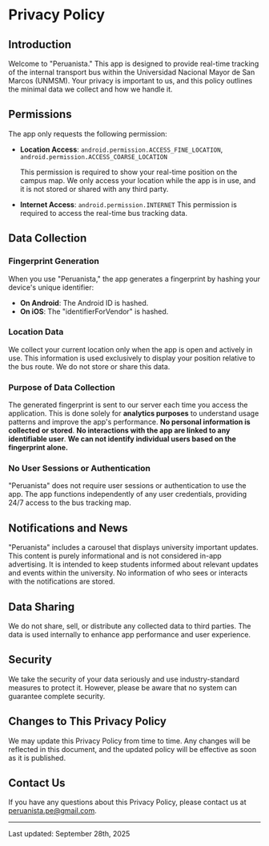 # Privacy Policy

## Introduction

Welcome to "Peruanista." This app is designed to provide real-time tracking of the internal transport bus within the Universidad Nacional Mayor de San Marcos (UNMSM). Your privacy is important to us, and this policy outlines the minimal data we collect and how we handle it.

## Permissions

The app only requests the following permission:

- **Location Access**:
  `android.permission.ACCESS_FINE_LOCATION`, `android.permission.ACCESS_COARSE_LOCATION`

  This permission is required to show your real-time position on the campus map.
  We only access your location while the app is in use, and it is not stored or shared with any
  third party.

- **Internet Access**: `android.permission.INTERNET`
  This permission is required to access the real-time bus tracking data.

## Data Collection

### Fingerprint Generation

When you use "Peruanista," the app generates a fingerprint by hashing your device's unique identifier:

- **On Android**: The Android ID is hashed.
- **On iOS**: The "identifierForVendor" is hashed.

### Location Data

We collect your current location only when the app is open and actively in use.
This information is used exclusively to display your position relative to the bus route.
We do not store or share this data.

### Purpose of Data Collection

The generated fingerprint is sent to our server each time you access the application. This is done solely for **analytics purposes** to understand usage patterns and improve the app's performance. **No personal information is collected or stored**. **No interactions with the app are linked to any identifiable user**.
**We can not identify individual users based on the fingerprint alone.**

### No User Sessions or Authentication

"Peruanista" does not require user sessions or authentication to use the app. The app functions independently of any user credentials, providing 24/7 access to the bus tracking map.

## Notifications and News

"Peruanista" includes a carousel that displays university important updates. This content is purely informational and is not considered in-app advertising. It is intended to keep students informed about relevant updates and events within the university. No information of who sees or interacts with the notifications are stored.

## Data Sharing

We do not share, sell, or distribute any collected data to third parties. The data is used internally to enhance app performance and user experience.

## Security

We take the security of your data seriously and use industry-standard measures to protect it. However, please be aware that no system can guarantee complete security.

## Changes to This Privacy Policy

We may update this Privacy Policy from time to time. Any changes will be reflected in this document, and the updated policy will be effective as soon as it is published.

## Contact Us

If you have any questions about this Privacy Policy, please contact us at [peruanista.pe@gmail.com](mailto:peruanista.pe@gmail.com).

---

Last updated: September 28th, 2025
